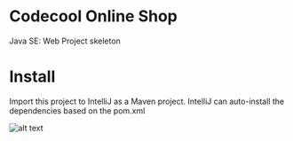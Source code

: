 # Codecool Online Shop

Java SE: Web Project skeleton

# Install

Import this project to IntelliJ as a Maven project.
IntelliJ can auto-install the dependencies based on the pom.xml

![alt text](https://github.com/velicumadalina/CodecoolShop/master/images/Screenshot_from_2020-11-17_15-52-15.png?raw=true)
